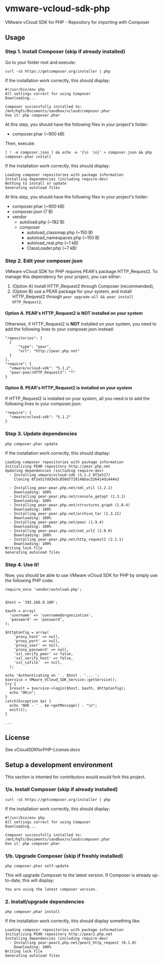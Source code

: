 vmware-vcloud-sdk-php
=====================

VMware vCloud SDK for PHP - Repository for importing with Composer



Usage
-----

### Step 1. Install Composer (skip if already installed) ###

Go to your folder root and execute:

    curl -sS https://getcomposer.org/installer | php

If the installation work correctly, this should display:

    #!/usr/bin/env php
    All settings correct for using Composer
    Downloading...

    Composer successfully installed to: /mnt/hgfs/Documents/sandbox/vcloud/composer.phar
    Use it: php composer.phar

At this step, you should have the following files in your project's folder:

  - composer.phar (~900 kB)

Then, execute:

    [ ! -e composer.json ] && echo -e '{\n  \n}' > composer.json && php composer.phar install

If the installation work correctly, this should display:

    Loading composer repositories with package information
    Installing dependencies (including require-dev)
    Nothing to install or update
    Generating autoload files

At this step, you should have the following files in your project's folder:

  - composer.phar (~900 kB)
  - composer.json (7 B)
  - vendor
    - autoload.php (~182 B)
    - composer
      - autoload_classmap.php (~150 B)
      - autoload_namespaces.php (~150 B)
      - autoload_real.php (~1 kB)
      - ClassLoader.php (~7 kB)


### Step 2. Edit your composer.json ###


VMware vCloud SDK for PHP requires PEAR's package HTTP_Request2. To manage this
dependency for your project, you can either:

1. (Option A) install HTTP_Request2 through Composer (recommended),
2. (Option B) use a PEAR package for your system, and install HTTP_Request2 through `pear
upgrade-all && pear install HTTP_Request2`.


#### Option A. PEAR's HTTP_Request2 is NOT installed on your system ####

Otherwise, if HTTP_Request2 is **NOT** installed on your system, you need to add
the following lines to your composer.json instead:

    "repositories": [
      {
          "type": "pear",
          "url": "http://pear.php.net"
      }
    ],
    "require": {
      "vmware/vcloud-sdk": "5.1.2",
      "pear-pear/HTTP_Request2": "*"
    }


#### Option B. PEAR's HTTP_Request2 is installed on your system ####

If HTTP_Request2 is installed on your system, all you need is to add the
following lines to your composer.json:

    "require": {
      "vmware/vcloud-sdk": "5.1.2"
    }


### Step 3. Update dependencies ###

    php composer.phar update

If the installation work correctly, this should display:

    Loading composer repositories with package information
    Initializing PEAR repository http://pear.php.net
    Updating dependencies (including require-dev)
      - Installing vmware/vcloud-sdk (5.1.2 8f2e517)
        Cloning 8f2e517dd3e5c858d7729148bac526414d1444e3

      - Installing pear-pear.php.net/xml_util (1.2.1)
        Downloading: 100%
      - Installing pear-pear.php.net/console_getopt (1.3.1)
        Downloading: 100%
      - Installing pear-pear.php.net/structures_graph (1.0.4)
        Downloading: 100%
      - Installing pear-pear.php.net/archive_tar (1.3.11)
        Downloading: 100%
      - Installing pear-pear.php.net/pear (1.9.4)
        Downloading: 100%
      - Installing pear-pear.php.net/net_url2 (2.0.0)
        Downloading: 100%
      - Installing pear-pear.php.net/http_request2 (2.1.1)
        Downloading: 100%
    Writing lock file
    Generating autoload files



### Step 4. Use it! ###

Now, you should be able to use VMware vCloud SDK for PHP by simply use the
following PHP code:

    require_once 'vendor/autoload.php';


    $host = '192.168.0.100';

    $auth = array(
      'username' => 'username@organization',
      'password' => 'password',
    );

    $httpConfig = array(
        'proxy_host' => null,
        'proxy_port' => null,
        'proxy_user' => null,
        'proxy_password' => null,
        'ssl_verify_peer' => false,
        'ssl_verify_host' => false,
        'ssl_cafile'  => null,
      );

    echo 'Authenticating on ' . $host . '... ';
    $service = VMware_VCloud_SDK_Service::getService();
    try {
      $result = $service->login($host, $auth, $httpConfig);
      echo "OK\n";
    }
    catch(Exception $e) {
      echo 'NOK - ' . $e->getMessage() . "\n";
      exit(1);
    }

    ...



License
-------

See vCloudSDKforPHP-License.docx



Setup a development environment
-------------------------------

This section is intented for contributors would would fork this project.


### 1/a. Install Composer (skip if already installed) ###

    curl -sS https://getcomposer.org/installer | php

If the installation work correctly, this should display:

    #!/usr/bin/env php
    All settings correct for using Composer
    Downloading...

    Composer successfully installed to: /mnt/hgfs/Documents/sandbox/vcloud/composer.phar
    Use it: php composer.phar


### 1/b. Upgrade Composer (skip if freshly installed) ###

    php composer.phar self-update

This will upgrade Composer to the latest version. If Composer is already
up-to-date, this will display:

    You are using the latest composer version.


### 2. Install/upgrade dependencies ###

    php composer.phar install

If the installation work correctly, this should display something like:

    Loading composer repositories with package information
    Initializing PEAR repository http://pear2.php.net
    Installing dependencies (including require-dev)
      - Installing pear-pear2.php.net/pear2_http_request (0.1.0)
        Downloading: 100%
    Writing lock file
    Generating autoload files
